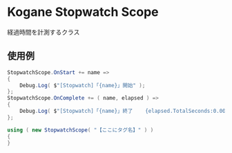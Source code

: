# Kogane Stopwatch Scope

経過時間を計測するクラス

## 使用例

```cs
StopwatchScope.OnStart += name =>
{
    Debug.Log( $"[Stopwatch]「{name}」開始" );
};
StopwatchScope.OnComplete += ( name, elapsed ) =>
{
    Debug.Log( $"[Stopwatch]「{name}」終了    {elapsed.TotalSeconds:0.00} 秒" );
};

using ( new StopwatchScope( "【ここにタグ名】" ) )
{
}
```
